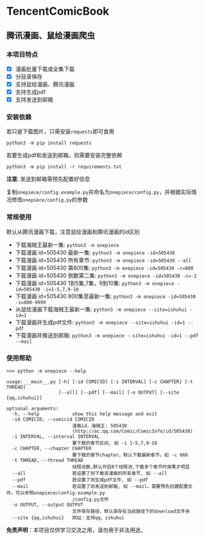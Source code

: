 # TencentComicBook

## 腾讯漫画、鼠绘漫画爬虫

### 本项目特点

- [x] 漫画批量下载或全集下载
- [x] 分目录保存
- [x] 支持鼠绘漫画、腾讯漫画
- [x] 支持生成pdf
- [x] 支持发送到邮箱

### 安装依赖

若只是下载图片，只需安装`requests`即可食用

`python3 -m pip install requests`

若要生成pdf和发送到邮箱，则需要安装完整依赖

`python3 -m pip install -r requirements.txt`

**注意**: 发送到邮箱需预先配置好信息

复制`onepiece/config.example.py`并命名为`onepiece/config.py`，并根据实际情况修改`onepiece/config.py`的参数

### 常规使用

默认从腾讯漫画下载，注意鼠绘漫画和腾讯漫画的id区别

- 下载海贼王最新一集: `python3 -m onepiece`
- 下载漫画 id=505430 最新一集: `python3 -m onepiece -id=505430`
- 下载漫画 id=505430 所有章节: `python3 -m onepiece -id=505430 --all`
- 下载漫画 id=505430 第800集: `python3 -m onepiece -id=505430 -c=800`
- 下载漫画 id=505430 倒数第二集: `python3 -m onepiece -id=505430 -c=-2`
- 下载漫画 id=505430 1到5集,7集，9到10集: `python3 -m onepiece -id=505430 -i=1-5,7,9-10`
- 下载漫画 id=505430 800集至最新一集: `python3 -m onepiece -id=505430 -i=800-9999`
- 从鼠绘漫画下载海贼王最新一集: `python3 -m onepiece --site=ishuhui -id=1`
- 下载漫画并生成pdf文件: `python3 -m onepiece --site=ishuhui -id=1 --pdf`
- 下载漫画并推送到邮箱: `python3 -m onepiece --site=ishuhui -id=1 --pdf --mail`


### 使用帮助

```
>>> python -m onepiece --help

usage: __main__.py [-h] [-id COMICID] [-i INTERVAL] [-c CHAPTER] [-t THREAD]
                   [--all] [--pdf] [--mail] [-o OUTPUT] [--site {qq,ishuhui}]

optional arguments:
  -h, --help            show this help message and exit
  -id COMICID, --comicid COMICID
                        漫画id，海贼王: 505430
                        (http://ac.qq.com/Comic/ComicInfo/id/505430)
  -i INTERVAL, --interval INTERVAL
                        要下载的章节区间, 如 -i 1-5,7,9-10
  -c CHAPTER, --chapter CHAPTER
                        要下载的章节chapter，默认下载最新章节。如 -c 666
  -t THREAD, --thread THREAD
                        线程池数,默认开启8个线程池,下载多个章节时效果才明显
  --all                 若设置了则下载该漫画的所有章节, 如 --all
  --pdf                 若设置了则生成pdf文件, 如 --pdf
  --mail                若设置了则发送到邮箱, 如 --mail。需要预先创建配置文件。可以参照onepiece/config.example.py
                        /config.py文件
  -o OUTPUT, --output OUTPUT
                        文件保存路径，默认保存在当前路径下的download文件夹
  --site {qq,ishuhui}   网站：支持qq，ishuhui

```

**免责声明**：本项目仅供学习交流之用，请勿用于非法用途。
